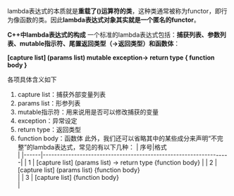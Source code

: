 lambda表达式的本质就是**重载了()运算符的类**，这种类通常被称为functor，即行为像函数的类。因此**lambda表达式对象其实就是一个匿名的functor**。

**C++中lambda表达式的构成**
一个标准的lambda表达式包括：**捕获列表、参数列表、mutable指示符、尾置返回类型（->返回类型）和函数体**：

**[capture list] (params list) mutable exception-> return type { function body }**

各项具体含义如下
 
1. capture list：捕获外部变量列表
2. params list：形参列表
3. mutable指示符：用来说用是否可以修改捕获的变量
4. exception：异常设定
5. return type：返回类型
6. function body：函数体
此外，我们还可以省略其中的某些成分来声明“不完整”的lambda表达式，常见的有以下几种：
| 序号|格式                                                                                        
|
|------|------------------------------------------------------------------|
| 1     | [capture list] (params list) -> return type {function body} 
|
| 2     | [capture list] (params list) {function body}                          
|
| 3     | [capture list] {function body}                                              
 |

<!--stackedit_data:
eyJoaXN0b3J5IjpbMTI4OTk2NjkxLDk0NjUzNDc1MywxNTkxND
M0MDM3XX0=
-->